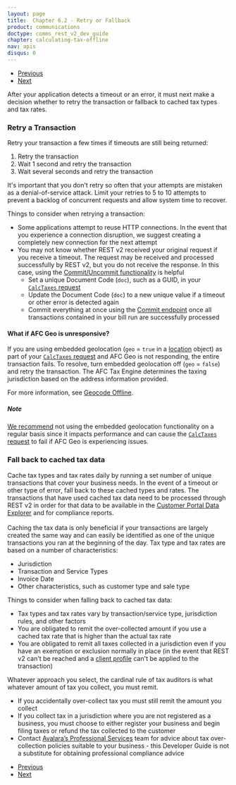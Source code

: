 ```yaml
---
layout: page
title:  Chapter 6.2 - Retry or Fallback
product: communications
doctype: comms_rest_v2_dev_guide
chapter: calculating-tax-offline
nav: apis
disqus: 0
---
```


<ul class="pager">
  <li class="previous"><a href="/communications/dev-guide_rest_v2/calculating-tax-offline/detect-dropped-connection/"><i class="glyphicon glyphicon-chevron-left"></i>Previous</a></li>
  <li class="next"><a href="/communications/dev-guide_rest_v2/calculating-tax-offline/recover-data/">Next<i class="glyphicon glyphicon-chevron-right"></i></a></li>
</ul>

After your application detects a timeout or an error, it must next make a decision whether to retry the transaction or fallback to cached tax types and tax rates.

<h3>Retry a Transaction</h3>
Retry your transaction a few times if timeouts are still being returned:
<ol class="dev-guide-list">
  <li>Retry the transaction</li>
  <li>Wait 1 second and retry the transaction</li>
  <li>Wait several seconds and retry the transaction</li>
</ol>

It's important that you don't retry so often that your attempts are mistaken as a denial-of-service attack.  Limit your retries to 5 to 10 attempts to prevent a backlog of concurrent requests and allow system time to recover.

Things to consider when retrying a transaction:
<ul class="dev-guide-list">
  <li>Some applications attempt to reuse HTTP connections. In the event that you experience a connection disruption, we suggest creating a completely new connection for the next attempt</li>
  <li>You may not know whether REST v2 received your original request if you receive a timeout. The request may be received and processed successfully by REST v2, but you do not receive the response. In this case, using the <a class="dev-guide-link" href="/communications/dev-guide_rest_v2/commit-uncommit/">Commit/Uncommit functionality</a> is helpful
  <ul class="dev-guide-list">
    <li>Set a unique Document Code (<code>doc</code>), such as a GUID, in your <a class="dev-guide-link" href="/communications/dev-guide_rest_v2/reference/calc-taxes-request/"><code>CalcTaxes</code> request</a></li>
    <li>Update the Document Code (<code>doc</code>) to a new unique value if a timeout or other error is detected again</li>
    <li>Commit everything at once using the <a class="dev-guide-link" href="/communications/dev-guide_rest_v2/commit-uncommit/commit-request/">Commit endpoint</a> once all transactions contained in your bill run are successfully processed</li>
  </ul>
  </li>
</ul>

<h4>What if AFC Geo is unresponsive?</h4>
If you are using embedded geolocation (<code>geo</code> = <code>true</code> in a <a class="dev-guide-link" href="/communications/dev-guide_rest_v2/reference/location/">location</a> object) as part of your <a class="dev-guide-link" href="/communications/dev-guide_rest_v2/reference/calc-taxes-request/"><code>CalcTaxes</code> request</a> and AFC Geo is not responding, the entire transaction fails.  To resolve, turn embedded geolocation off (<code>geo</code> = <code>false</code>) and retry the transaction.  The AFC Tax Engine determines the taxing jurisdiction based on the address information provided.

For more information, see <a class="dev-guide-link" href="/communications/dev-guide_rest_v2/calculating-tax-offline/geocode-offline/">Geocode Offline</a>.

<h5>Note</h5>
<a class="dev-guide-link" href="/communications/dev-guide_rest_v2/getting-started/best-practices">We recommend</a> not using the embedded geolocation functionality on a regular basis since it impacts performance and can cause the <a class="dev-guide-link" href="/communications/dev-guide_rest_v2/reference/calc-taxes-request/"><code>CalcTaxes</code> request</a> to fail if AFC Geo is experiencing issues.

<h3>Fall back to cached tax data</h3>
Cache tax types and tax rates daily by running a set number of unique transactions that cover your business needs.  In the event of a timeout or other type of error, fall back to these cached types and rates. The transactions that have used cached tax data need to be processed through REST v2 in order for that data to be available in the <a class="dev-guide-link" href="https://communications.avalara.net/AFC/Reporting/Explorer">Customer Portal Data Explorer</a> and for compliance reports. 
<br/><br/> 
Caching the tax data is only beneficial if your transactions are largely created the same way and can easily be identified as one of the unique transactions you ran at the beginning of the day.  Tax type and tax rates are based on a number of characteristics:
<ul class="dev-guide-list">
  <li>Jurisdiction</li>
  <li>Transaction and Service Types</li>
  <li>Invoice Date</li>
  <li>Other characteristics, such as customer type and sale type</li>
</ul>

Things to consider when falling back to cached tax data:
<ul class="dev-guide-list">
  <li>Tax types and tax rates vary by transaction/service type, jurisdiction rules, and other factors</li>
  <li>You are obligated to remit the over-collected amount if you use a cached tax rate that is higher than the actual tax rate</li>
  <li>You are obligated to remit all taxes collected in a jurisdiction even if you have an exemption or exclusion normally in place (in the event that REST v2 can't be reached and a <a class="dev-guide-link" href="/communications/dev-guide_rest_v2/customizing-transactions/client-profiles/">client profile</a> can't be applied to the transaction)</li>
</ul>

Whatever approach you select, the cardinal rule of tax auditors is what whatever amount of tax you collect, you must remit. 
<ul class="dev-guide-list">
  <li>If you accidentally over-collect tax you must still remit the amount you collect</li>
  <li>If you collect tax in a jurisdiction where you are not registered as a business, you must choose to either register your business and begin filing taxes or refund the tax collected to the customer</li>
  <li>Contact <a class="dev-guide-link" href="https://www.avalara.com/contact-us/">Avalara’s Professional Services</a> team for advice about tax over-collection policies suitable to your business - this Developer Guide is not a substitute for obtaining professional compliance advice</li>
</ul>

<ul class="pager">
  <li class="previous"><a href="/communications/dev-guide_rest_v2/calculating-tax-offline/detect-dropped-connection/"><i class="glyphicon glyphicon-chevron-left"></i>Previous</a></li>
  <li class="next"><a href="/communications/dev-guide_rest_v2/calculating-tax-offline/recover-data/">Next<i class="glyphicon glyphicon-chevron-right"></i></a></li>
</ul>